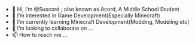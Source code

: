 - 👋 Hi, I’m @Suscord ; also known as Acord, A Middle School Student
- 👀 I’m interested in Game Development(Especially Minecraft)
- 🌱 I’m currently learning Minecraft Development(Modding, Modeling etc)
- 💞️ I’m looking to collaborate on ...
- 📫 How to reach me ...

<!---
Suscord/ Suscord is a ✨ special ✨ repository because its `README.md` (this file) appears on your GitHub profile.
You can click the Preview link to take a look at your changes.
--->
